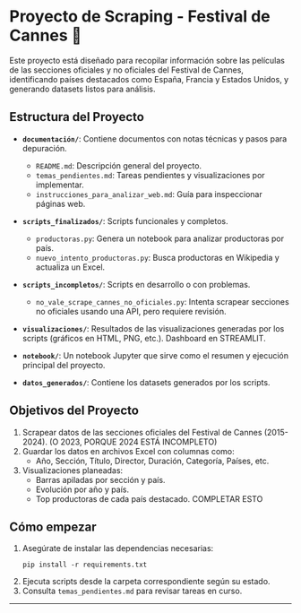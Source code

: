# Proyecto de Scraping - Festival de Cannes 🎥

Este proyecto está diseñado para recopilar información sobre las películas de las secciones oficiales y no oficiales del Festival de Cannes, identificando países destacados como España, Francia y Estados Unidos, y generando datasets listos para análisis.

## Estructura del Proyecto

- **`documentación/`**: Contiene documentos con notas técnicas y pasos para depuración.
  - `README.md`: Descripción general del proyecto.
  - `temas_pendientes.md`: Tareas pendientes y visualizaciones por implementar.
  - `instrucciones_para_analizar_web.md`: Guía para inspeccionar páginas web.

- **`scripts_finalizados/`**: Scripts funcionales y completos.
  - `productoras.py`: Genera un notebook para analizar productoras por país.
  - `nuevo_intento_productoras.py`: Busca productoras en Wikipedia y actualiza un Excel.

- **`scripts_incompletos/`**: Scripts en desarrollo o con problemas.
  - `no_vale_scrape_cannes_no_oficiales.py`: Intenta scrapear secciones no oficiales usando una API, pero requiere revisión.

- **`visualizaciones/`**: Resultados de las visualizaciones generadas por los scripts (gráficos en HTML, PNG, etc.). Dashboard en STREAMLIT. 

- **`notebook/`**: Un notebook Jupyter que sirve como el resumen y ejecución principal del proyecto.

- **`datos_generados/`**: Contiene los datasets generados por los scripts.

## Objetivos del Proyecto

1. Scrapear datos de las secciones oficiales del Festival de Cannes (2015-2024). (O 2023, PORQUE 2024 ESTÁ INCOMPLETO)
2. Guardar los datos en archivos Excel con columnas como:
   - Año, Sección, Título, Director, Duración, Categoría, Países, etc.
3. Visualizaciones planeadas:
   - Barras apiladas por sección y país.
   - Evolución por año y país.
   - Top productoras de cada país destacado.
   COMPLETAR ESTO

## Cómo empezar

1. Asegúrate de instalar las dependencias necesarias:
   ```
   pip install -r requirements.txt
   ```
2. Ejecuta scripts desde la carpeta correspondiente según su estado.
3. Consulta `temas_pendientes.md` para revisar tareas en curso.

---